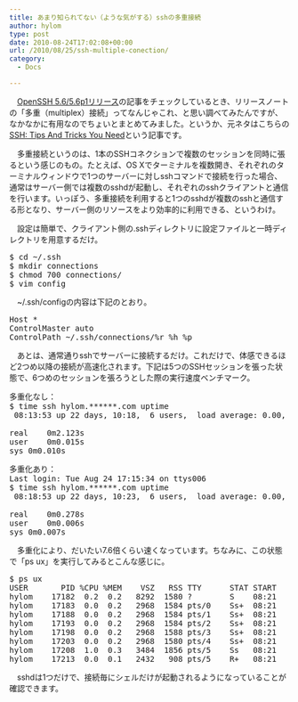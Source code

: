 ```yaml
---
title: あまり知られてない（ような気がする）sshの多重接続
author: hylom
type: post
date: 2010-08-24T17:02:08+00:00
url: /2010/08/25/ssh-multiple-conection/
category:
  - Docs

---
```

　[OpenSSH 5.6/5.6p1リリース][1]の記事をチェックしているとき、リリースノートの「多重（multiplex）接続」ってなんじゃこれ、と思い調べてみたんですが、なかなかに有用なのでちょいとまとめてみました。というか、元ネタはこちらの[SSH: Tips And Tricks You Need][2]という記事です。

　多重接続というのは、1本のSSHコネクションで複数のセッションを同時に張るという感じのもの。たとえば、OS Xでターミナルを複数開き、それぞれのターミナルウィンドウで1つのサーバーに対しsshコマンドで接続を行った場合、通常はサーバー側では複数のsshdが起動し、それぞれのsshクライアントと通信を行います。いっぽう、多重接続を利用すると1つのsshdが複数のsshと通信する形となり、サーバー側のリソースをより効率的に利用できる、というわけ。

　設定は簡単で、クライアント側の.sshディレクトリに設定ファイルと一時ディレクトリを用意するだけ。

<pre>$ cd ~/.ssh
$ mkdir connections
$ chmod 700 connections/
$ vim config
</pre>

　~/.ssh/configの内容は下記のとおり。

<pre class="code">Host *
ControlMaster auto
ControlPath ~/.ssh/connections/%r_%h_%p
</pre>

　あとは、通常通りsshでサーバーに接続するだけ。これだけで、体感できるほど2つめ以降の接続が高速化されます。下記は5つのSSHセッションを張った状態で、6つめのセッションを張ろうとした際の実行速度ベンチマーク。

<pre>多重化なし：
$ time ssh hylom.******.com uptime
 08:13:53 up 22 days, 10:18,  6 users,  load average: 0.00, 0.00, 0.00

real	0m2.123s
user	0m0.015s
sys	0m0.010s
</pre>

<pre>多重化あり：
Last login: Tue Aug 24 17:15:34 on ttys006
$ time ssh hylom.******.com uptime
 08:18:53 up 22 days, 10:23,  6 users,  load average: 0.00, 0.00, 0.00

real	0m0.278s
user	0m0.006s
sys	0m0.007s
</pre>

　多重化により、だいたい7.6倍くらい速くなっています。ちなみに、この状態で「ps ux」を実行してみるとこんな感じに。

<pre>$ ps ux
USER       PID %CPU %MEM    VSZ   RSS TTY      STAT START   TIME COMMAND
hylom    17182  0.2  0.2   8292  1580 ?        S    08:21   0:00 sshd: hylom@pts
hylom    17183  0.0  0.2   2968  1584 pts/0    Ss+  08:21   0:00 -sh
hylom    17188  0.0  0.2   2968  1584 pts/1    Ss+  08:21   0:00 -sh
hylom    17193  0.0  0.2   2968  1584 pts/2    Ss+  08:21   0:00 -sh
hylom    17198  0.0  0.2   2968  1588 pts/3    Ss+  08:21   0:00 -sh
hylom    17203  0.0  0.2   2968  1580 pts/4    Ss+  08:21   0:00 -sh
hylom    17208  1.0  0.3   3484  1856 pts/5    Ss   08:21   0:00 -sh
hylom    17213  0.0  0.1   2432   908 pts/5    R+   08:21   0:00 ps ux
</pre>

　sshdは1つだけで、接続毎にシェルだけが起動されるようになっていることが確認できます。

 [1]: http://sourceforge.jp/magazine/10/08/24/0758204
 [2]: http://symkat.com/35/ssh-tips-and-tricks-you-need/
